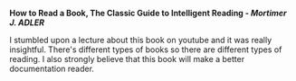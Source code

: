**How to Read a Book, The Classic Guide to Intelligent Reading - *Mortimer J. ADLER***

I stumbled upon a lecture about this book on youtube and it was really insightful. There's different types of books so there are different types of reading. I also strongly believe that this book will make a better documentation reader.